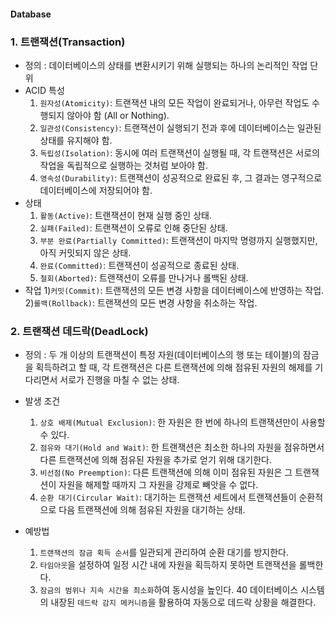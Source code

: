 #### Database

### 1. 트랜잭션(Transaction)
- 정의 : 데이터베이스의 상태를 변환시키기 위해 실행되는 하나의 논리적인 작업 단위
- ACID 특성
   1) `원자성(Atomicity)`: 트랜잭션 내의 모든 작업이 완료되거나, 아무런 작업도 수행되지 않아야 함 (All or Nothing).
   2) `일관성(Consistency)`: 트랜잭션이 실행되기 전과 후에 데이터베이스는 일관된 상태를 유지해야 함.
   3) `독립성(Isolation)`: 동시에 여러 트랜잭션이 실행될 때, 각 트랜잭션은 서로의 작업을 독립적으로 실행하는 것처럼 보아야 함.
   4) `영속성(Durability)`: 트랜잭션이 성공적으로 완료된 후, 그 결과는 영구적으로 데이터베이스에 저장되어야 함.
- 상태
   1) `활동(Active)`: 트랜잭션이 현재 실행 중인 상태.
   2) `실패(Failed)`: 트랜잭션이 오류로 인해 중단된 상태.
   3) `부분 완료(Partially Committed)`: 트랜잭션이 마지막 명령까지 실행했지만, 아직 커밋되지 않은 상태.
   4) `완료(Committed)`: 트랜잭션이 성공적으로 종료된 상태.
   5) `철회(Aborted)`: 트랜잭션이 오류를 만나거나 롤백된 상태.
- 작업
   1)`커밋(Commit)`: 트랜잭션의 모든 변경 사항을 데이터베이스에 반영하는 작업.
   2)`롤백(Rollback)`: 트랜잭션의 모든 변경 사항을 취소하는 작업.

### 2. 트랜잭션 데드락(DeadLock)
- 정의 : 두 개 이상의 트랜잭션이 특정 자원(데이터베이스의 행 또는 테이블)의 잠금을 획득하려고 할 때, 각 트랜잭션은 다른 트랜잭션에 의해 점유된 자원의 해제를 기다리면서 서로가 진행을 마칠 수 없는 상태.

- 발생 조건
   1) `상호 배제(Mutual Exclusion)`: 한 자원은 한 번에 하나의 트랜잭션만이 사용할 수 있다.
   2) `점유와 대기(Hold and Wait)`: 한 트랜잭션은 최소한 하나의 자원을 점유하면서 다른 트랜잭션에 의해 점유된 자원을 추가로 얻기 위해 대기한다.
   3) `비선점(No Preemption)`: 다른 트랜잭션에 의해 이미 점유된 자원은 그 트랜잭션이 자원을 해제할 때까지 그 자원을 강제로 빼앗을 수 없다.
   4) `순환 대기(Circular Wait)`: 대기하는 트랜잭션 세트에서 트랜잭션들이 순환적으로 다음 트랜잭션에 의해 점유된 자원을 대기하는 상태.

- 예방법
   1) `트랜잭션의 잠금 획득 순서`를 일관되게 관리하여 순환 대기를 방지한다.
   2) `타임아웃`을 설정하여 일정 시간 내에 자원을 획득하지 못하면 트랜잭션을 롤백한다.
   3) `잠금의 범위나 지속 시간을 최소화`하여 동시성을 높인다.
   40 데이터베이스 시스템의 내장된 `데드락 감지 메커니즘`을 활용하여 자동으로 데드락 상황을 해결한다.